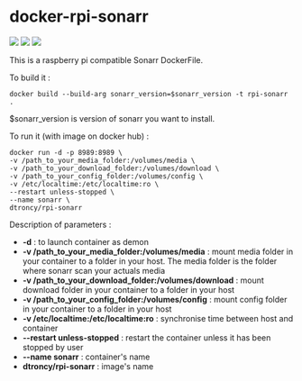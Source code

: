 # docker-rpi-sonarr

<img src="https://badgen.net/badge/platform/raspberry%20pi?list=1"/> <a href="https://hub.docker.com/r/dtroncy/rpi-sonarr"><img src="https://badgen.net/badge/icon/docker?icon=docker&label"/></a> <a href="https://travis-ci.org/dtroncy/docker-rpi-sonarr"><img src="https://badgen.net/travis/babel/babel?icon=travis&label=build"/></a>

This is a raspberry pi compatible Sonarr DockerFile.

To build it :

    docker build --build-arg sonarr_version=$sonarr_version -t rpi-sonarr .

$sonarr_version is version of sonarr you want to install.

To run it (with image on docker hub) :

    docker run -d -p 8989:8989 \
    -v /path_to_your_media_folder:/volumes/media \
    -v /path_to_your_download_folder:/volumes/download \
    -v /path_to_your_config_folder:/volumes/config \
    -v /etc/localtime:/etc/localtime:ro \
    --restart unless-stopped \
    --name sonarr \
    dtroncy/rpi-sonarr

Description of parameters :
  - **-d** : to launch container as demon
  - **-v /path_to_your_media_folder:/volumes/media** : mount media folder in your container to a folder in your host. The media folder is the folder where sonarr scan your actuals media
  - **-v /path_to_your_download_folder:/volumes/download** : mount download folder in your container to a folder in your host
  - **-v /path_to_your_config_folder:/volumes/config** : mount config folder in your container to a folder in your host
  - **-v /etc/localtime:/etc/localtime:ro** : synchronise time between host and container
  - **--restart unless-stopped** : restart the container unless it has been stopped by user
  - **--name sonarr** : container's name
  - **dtroncy/rpi-sonarr** : image's name
